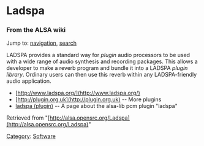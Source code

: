 Ladspa
======

### From the ALSA wiki

Jump to: [navigation](#mw-head), [search](#p-search)

LADSPA provides a standard way for *plugin* audio processors to be used
with a wide range of audio synthesis and recording packages. This allows
a developer to make a reverb program and bundle it into a LADSPA *plugin
library*. Ordinary users can then use this reverb within any
LADSPA-friendly audio application.

-   [http://www.ladspa.org/](http://www.ladspa.org/)
-   [http://plugin.org.uk](http://plugin.org.uk) -- More plugins
-   [ladspa (plugin)](/Ladspa_(plugin) "Ladspa (plugin)") -- A page
    about the alsa-lib pcm plugin "ladspa"

Retrieved from
"[http://alsa.opensrc.org/Ladspa](http://alsa.opensrc.org/Ladspa)"

[Category](/Special:Categories "Special:Categories"):
[Software](/Category:Software "Category:Software")

